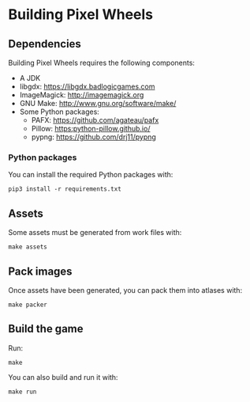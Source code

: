 # Building Pixel Wheels

## Dependencies

Building Pixel Wheels requires the following components:

- A JDK
- libgdx: <https://libgdx.badlogicgames.com>
- ImageMagick: <http://imagemagick.org>
- GNU Make: <http://www.gnu.org/software/make/>
- Some Python packages:
    - PAFX: <https://github.com/agateau/pafx>
    - Pillow: <https:python-pillow.github.io/>
    - pypng: <https://github.com/drj11/pypng>

### Python packages

You can install the required Python packages with:

    pip3 install -r requirements.txt

## Assets

Some assets must be generated from work files with:

    make assets

## Pack images

Once assets have been generated, you can pack them into atlases with:

    make packer

## Build the game

Run:

    make

You can also build and run it with:

    make run
